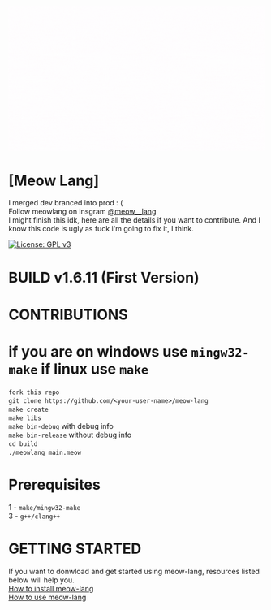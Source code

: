 ![Meow gif](./Meow.gif)

# [Meow Lang]
I merged dev branced into prod : ( <br>
Follow meowlang on insgram [@meow__lang](https://www.instagram.com/meow__lang/)<br>
I might finish this idk, here are all the details if you want to contribute. And I know this code is ugly as fuck i'm going to fix it, I think.

[![License: GPL v3](https://img.shields.io/badge/License-GPL%20v3-blue.svg)](https://www.gnu.org/licenses/gpl-3.0)

# BUILD v1.6.11 (First Version)

# CONTRIBUTIONS
# if you are on windows use `mingw32-make` if linux use `make`
`fork this repo`<br />
`git clone https://github.com/<your-user-name>/meow-lang`<br />
`make create`<br />
`make libs`<br />
`make bin-debug` with debug info<br />
`make bin-release` without debug info<br />
`cd build`<br />
`./meowlang main.meow`<br />

# Prerequisites
1 - `make/mingw32-make` <br />
3 - `g++/clang++` <br />

# GETTING STARTED
If you want to donwload and get started using meow-lang, resources listed below will help you.<br>
[How to install meow-lang](https://github.com/DevyDhanish/meow-lang/wiki/How-to-download-and-install-Meow%E2%80%90Lang-in-Windows)<br>
[How to use meow-lang](https://github.com/DevyDhanish/meow-lang/wiki/How-to-use-meow%E2%80%90lang)<br>

